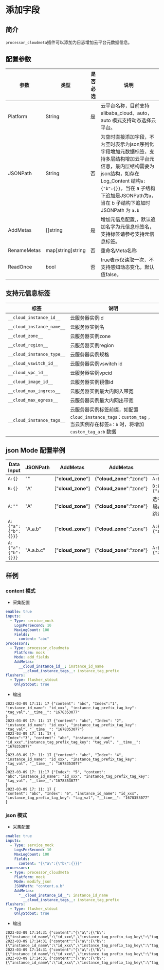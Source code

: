 # 添加字段

## 简介

`processor_cloudmeta`插件可以添加为日志增加云平台元数据信息。

## 配置参数

| 参数          | 类型                | 是否必选 | 说明                                                                                                                                                    |
|-------------|-------------------|------|-------------------------------------------------------------------------------------------------------------------------------------------------------|
| Platform    | String            | 是    | 云平台名称，目前支持 alibaba_cloud、auto，auto 模式支持动态选择云平台。                                                                                                       |
| JSONPath    | String            | 否    | 为空时直接添加字段，不为空时表示为json序列化字段增加元数据标签，支持多层结构增加云平台元信息，最内层结构需要为json结构，如存在 Log_Content 结构`a: {"b":{}}`，当在 a 子结构下追加是JSONPath为`a`，当在 b 子结构下追加时JSONPath 为 `a.b` |
| AddMetas    | []string          | 是    | 增加元信息配置,，默认追加名字为元信息标签名，支持标签请参考支持元信息标签。                                                                                                                |
| RenameMetas | map[string]string | 否    | 重命名Meta名称                                                                                                                                             |
| ReadOnce    | bool              | 否    | true表示仅读取一次，不支持感知动态变化，默认值false。                                                                                                                       |

## 支持元信息标签

| 标签                        | 说明                                                                                       |
|---------------------------|------------------------------------------------------------------------------------------|
| `__cloud_instance_id__`   | 云服务器实例id                                                                                 |
| `__cloud_instance_name__` | 云服务器实例名                                                                                  |
| `__cloud_zone__`          | 云服务器实例zone                                                                               |
| `__cloud_region__`        | 云服务器实例region                                                                             |
| `__cloud_instance_type__` | 云服务器实例规格                                                                                 |
| `__cloud_vswitch_id__`    | 云服务器实例vswitch id                                                                         |
| `__cloud_vpc_id__`        | 云服务器实例vpcid                                                                              |
| `__cloud_image_id__`      | 云服务器实例镜像id                                                                               |
| `__cloud_max_ingress__`   | 云服务器实例最大内网入带宽                                                                            |
| `__cloud_max_egress__`    | 云服务器实例最大内网出带宽                                                                            |
| `__cloud_instance_tags__` | 云服务器实例标签前缀，如配置 `cloud_instance_tags：custom_tag` ，当云实例存在标签`a：b` 时，将增加 `custom_tag_a:b` 数据 |

## json Mode 配置举例

| Data Input         | JSONPath  | AddMetas           | AddMetas                  | Data Output                         |
|--------------------|-----------|--------------------|---------------------------|-------------------------------------|
| `A:{}`             | ""        | ["__cloud_zone__"] | {"__cloud_zone__":"zone"} | `A:{},"zone":"xxxx"`                |
| `B:{}`             | "A"       | ["__cloud_zone__"] | {"__cloud_zone__":"zone"} | `B:{},A:{"zone":"xxxx"}`            |
| `A:""`             | "A"       | ["__cloud_zone__"] | {"__cloud_zone__":"zone"} | 选中A字段，但A字段非json结构，因此跳过追加，输出`A:""`   |
| `A:{"a":{"b":{}}}` | "A.a.b"   | ["__cloud_zone__"] | {"__cloud_zone__":"zone"} | `A:{"a":{"b":{"zone":"xxxx"}}}`     |
| `A:{"a":{"b":{}}}` | "A.a.b.c" | ["__cloud_zone__"] | {"__cloud_zone__":"zone"} | `A:{"a":{"b":{c:{"zone":"xxxx"}}}}` |

## 样例

### content 模式

* 采集配置

```yaml
enable: true
inputs:
  - Type: service_mock
    LogsPerSecond: 10
    MaxLogCount: 100
    Fields:
      content: "abc"
processors:
  - Type: processor_cloudmeta
    Platform: mock
    Mode: add_fields
    AddMetas:
      __cloud_instance_id__: instance_id_name
        __cloud_instance_tags__: instance_tag_prefix
flushers:
  - Type: flusher_stdout
    OnlyStdout: true
```

* 输出

```text
2023-03-09 17:11: 17 {"content": "abc", "Index":"1", "instance_id_name": "id_xxx", "instance_tag_prefix_tag_key": "tag_val","__time__": "1678353077"
}
2023-03-09 17: 11: 17 {"content": "abc", "Index": "2", "instance_id_name": "id_xxx", "instance_tag_prefix_tag_key": "tag_val", "__time__": "1678353077"}
2023-03-09 17: 11: 17 {
"Index":"3", "content": "abc", "instance_id_name": "id_xxx","instance_tag_prefix_tag_key": "tag_val", "__time__": "1678353077"
}
2023-03-09 17: 11: 17 {"content": "abc", "Index": "4", "instance_id_name": "id_xxx", "instance_tag_prefix_tag_key": "tag_val", "__time__": "1678353077"
}
2023-03-09 17: 11:17 {"Index": "5", "content": "abc","instance_id_name": "id_xxx", "instance_tag_prefix_tag_key": "tag_val", "__time__":"1678353077"
}
2023-03-09 17: 11: 17 {
"content": "abc", "Index": "6", "instance_id_name": "id_xxx", "instance_tag_prefix_tag_key": "tag_val", "__time__": "1678353077"
}

``` 

### json 模式

* 采集配置

```yaml
enable: true
inputs:
  - Type: service_mock
    LogsPerSecond: 10
    MaxLogCount: 100
    Fields:
      content: "{\"a\":{\"b\":{}}}"
processors:
  - Type: processor_cloudmeta
    Platform: mock
    Mode: modify_json
    JSONPath: "content.a.b"
    AddMetas:
      "__cloud_instance_id__": instance_id_name
        __cloud_instance_tags__: instance_tag_prefix
flushers:
  - Type: flusher_stdout
    OnlyStdout: true
```

* 输出

```text
2023-03-09 17:14:31 {"content":"{\"a\":{\"b\":{\"instance_id_name\":\"id_xxx\",\"instance_tag_prefix_tag_key\":\"tag_val\"}}}","Index":"1","__time__":"1678353271"}
2023-03-09 17:14:31 {"content":"{\"a\":{\"b\":{\"instance_id_name\":\"id_xxx\",\"instance_tag_prefix_tag_key\":\"tag_val\"}}}","Index":"2","__time__":"1678353271"}
2023-03-09 17:14:31 {"content":"{\"a\":{\"b\":{\"instance_id_name\":\"id_xxx\",\"instance_tag_prefix_tag_key\":\"tag_val\"}}}","Index":"3","__time__":"1678353271"}
2023-03-09 17:14:31 {"content":"{\"a\":{\"b\":{\"instance_id_name\":\"id_xxx\",\"instance_tag_prefix_tag_key\":\"tag_val\"}}}","Index":"4","__time__":"1678353271"}
```
